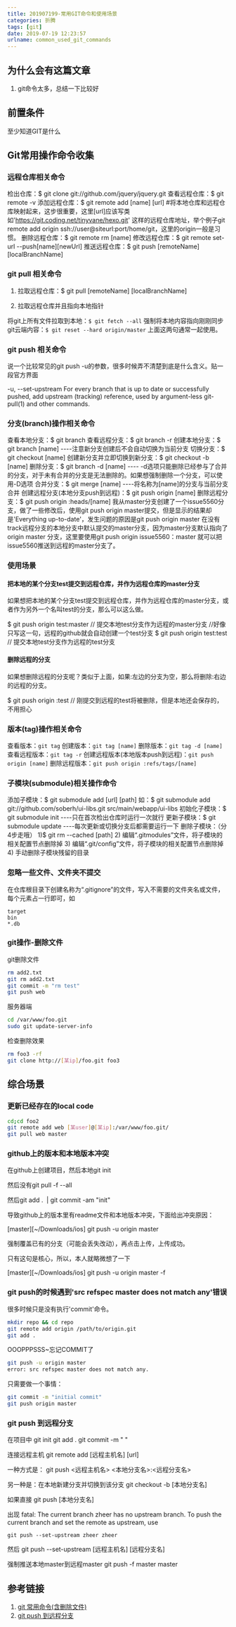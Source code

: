 ```yaml
---
title: 201907199-常用GIT命令和使用场景
categories: 折腾
tags: [git]
date: 2019-07-19 12:23:57
urlname: common_used_git_commands
---
```


## 为什么会有这篇文章

1. git命令太多，总结一下比较好

## 前置条件

至少知道GIT是什么

## Git常用操作命令收集

### 远程仓库相关命令

检出仓库：$ git clone git://github.com/jquery/jquery.git
查看远程仓库：$ git remote -v
添加远程仓库：$ git remote add [name] [url] #将本地仓库和远程仓库映射起来，这步很重要，这里[url]应该写类如'https://git.coding.net/tinyvane/hexo.git' 这样的远程仓库地址，举个例子git remote add origin ssh://user@siteurl:port/home/git，这里的origin一般是习惯。
删除远程仓库：$ git remote rm [name]
修改远程仓库：$ git remote set-url --push[name][newUrl]
推送远程仓库：$ git push [remoteName] [localBranchName]
 
### git pull 相关命令

1. 拉取远程仓库：$ git pull [remoteName] [localBranchName]

2. 拉取远程仓库并且指向本地指针

将git上所有文件拉取到本地：`$ git fetch --all`
强制将本地内容指向刚刚同步git云端内容：`$ git reset --hard origin/master`
上面这两句通常一起使用。

### git push 相关命令

说一个比较常见的git push -u的参数，很多时候弄不清楚到底是什么含义。贴一段官方界面

-u, --set-upstream
For every branch that is up to date or successfully pushed, add upstream (tracking) reference, used by argument-less git-pull(1) and other commands.


### 分支(branch)操作相关命令

查看本地分支：$ git branch
查看远程分支：$ git branch -r
创建本地分支：$ git branch [name] ----注意新分支创建后不会自动切换为当前分支
切换分支：$ git checkout [name]
创建新分支并立即切换到新分支：$ git checkout -b [name]
删除分支：$ git branch -d [name] ---- -d选项只能删除已经参与了合并的分支，对于未有合并的分支是无法删除的。如果想强制删除一个分支，可以使用-D选项
合并分支：$ git merge [name] ----将名称为[name]的分支与当前分支合并
创建远程分支(本地分支push到远程)：$ git push origin [name]
删除远程分支：$ git push origin :heads/[name]
我从master分支创建了一个issue5560分支，做了一些修改后，使用git push origin master提交，但是显示的结果却是'Everything up-to-date'，发生问题的原因是git push origin master 在没有track远程分支的本地分支中默认提交的master分支，因为master分支默认指向了origin master 分支，这里要使用git push origin issue5560：master 就可以把issue5560推送到远程的master分支了。

### 使用场景

#### 把本地的某个分支test提交到远程仓库，并作为远程仓库的master分支

如果想把本地的某个分支test提交到远程仓库，并作为远程仓库的master分支，或者作为另外一个名叫test的分支，那么可以这么做。

$ git push origin test:master         // 提交本地test分支作为远程的master分支 //好像只写这一句，远程的github就会自动创建一个test分支
$ git push origin test:test              // 提交本地test分支作为远程的test分支

#### 删除远程的分支

如果想删除远程的分支呢？类似于上面，如果:左边的分支为空，那么将删除:右边的远程的分支。

$ git push origin :test              // 刚提交到远程的test将被删除，但是本地还会保存的，不用担心

### 版本(tag)操作相关命令

查看版本：`git tag`
创建版本：`git tag [name]`
删除版本：`git tag -d [name]`
查看远程版本：`git tag -r`
创建远程版本(本地版本push到远程)：`git push origin [name]`
删除远程版本：`git push origin :refs/tags/[name]`
 
### 子模块(submodule)相关操作命令

添加子模块：$ git submodule add [url] [path]
如：$ git submodule add git://github.com/soberh/ui-libs.git src/main/webapp/ui-libs
初始化子模块：$ git submodule init ----只在首次检出仓库时运行一次就行
更新子模块：$ git submodule update ----每次更新或切换分支后都需要运行一下
删除子模块：（分4步走哦）
1)$ git rm --cached [path]
2) 编辑“.gitmodules”文件，将子模块的相关配置节点删除掉
3) 编辑“.git/config”文件，将子模块的相关配置节点删除掉
4) 手动删除子模块残留的目录
 
### 忽略一些文件、文件夹不提交

在仓库根目录下创建名称为“.gitignore”的文件，写入不需要的文件夹名或文件，每个元素占一行即可，如
``` accesslog
target
bin
*.db
```
 
### git操作-删除文件

git删除文件

``` bash
rm add2.txt
git rm add2.txt
git commit -m "rm test"
git push web
```

服务器端

``` bash
cd /var/www/foo.git
sudo git update-server-info
```

检查删除效果

``` bash
rm foo3 -rf
git clone http://[某ip]/foo.git foo3
```

## 综合场景 

### 更新已经存在的local code

``` bash
cd;cd foo2
git remote add web [某user]@[某ip]:/var/www/foo.git/
git pull web master
```

### github上的版本和本地版本冲突

在github上创建项目，然后本地git init

然后没有git pull -f --all

然后git add .  | git commit -am "init"

导致github上的版本里有readme文件和本地版本冲突，下面给出冲突原因：

[master][~/Downloads/ios] git push -u origin master

强制覆盖已有的分支（可能会丢失改动），再点击上传，上传成功。

只有这句是核心，所以，本人就略微想了一下

[master][~/Downloads/ios] git push -u origin master -f 

### git push的时候遇到'src refspec master does not match any'错误

很多时候只是没有执行'commit'命令。

``` bash
mkdir repo && cd repo
git remote add origin /path/to/origin.git
git add .
```

OOOPPPSSS~忘记COMMIT了

``` bash
git push -u origin master
error: src refspec master does not match any.
```

只需要做一个事情：

``` bash
git commit -m "initial commit"
git push origin master
```

### git push 到远程分支

在项目中
git init
git add .
git commit -m "  "
 

连接远程主机
git remote add [远程主机名] [url]

一种方式是：
 git push <远程主机名> <本地分支名>:<远程分支名>

另一种是：在本地新建分支并切换到该分支
git checkout -b [本地分支名]

如果直接
git push [本地分支名]

出现
fatal: The current branch zheer has no upstream branch.
To push the current branch and set the remote as upstream, use

    git push --set-upstream zheer zheer

然后
git push --set-upstream  [远程主机名] [远程分支名]

强制推送本地master到远程master
git push -f master master



## 参考链接

1. [git 常用命令(含删除文件)](https://www.cnblogs.com/springbarley/archive/2012/11/03/2752984.html)
2. [git push 到远程分支](https://www.jianshu.com/p/453a56923028)
